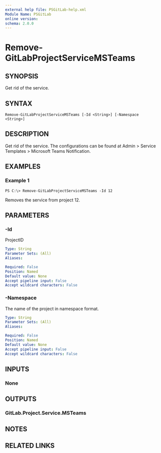 ```yaml
---
external help file: PSGitLab-help.xml
Module Name: PSGitLab
online version: 
schema: 2.0.0
---
```


# Remove-GitLabProjectServiceMSTeams

## SYNOPSIS
Get rid of the service.

## SYNTAX

```
Remove-GitLabProjectServiceMSTeams [-Id <String>] [-Namespace <String>]
```

## DESCRIPTION
Get rid of the service. The configurations can be found at Admin > Service Templates > Microsoft Teams Notification. 

## EXAMPLES

### Example 1
```
PS C:\> Remove-GitLabProjectServiceMSTeams -Id 12
```

Removes the service from project 12. 

## PARAMETERS

### -Id
ProjectID

```yaml
Type: String
Parameter Sets: (All)
Aliases: 

Required: False
Position: Named
Default value: None
Accept pipeline input: False
Accept wildcard characters: False
```

### -Namespace
The name of the project in namespace format. 

```yaml
Type: String
Parameter Sets: (All)
Aliases: 

Required: False
Position: Named
Default value: None
Accept pipeline input: False
Accept wildcard characters: False
```

## INPUTS

### None


## OUTPUTS

### GitLab.Project.Service.MSTeams


## NOTES

## RELATED LINKS

